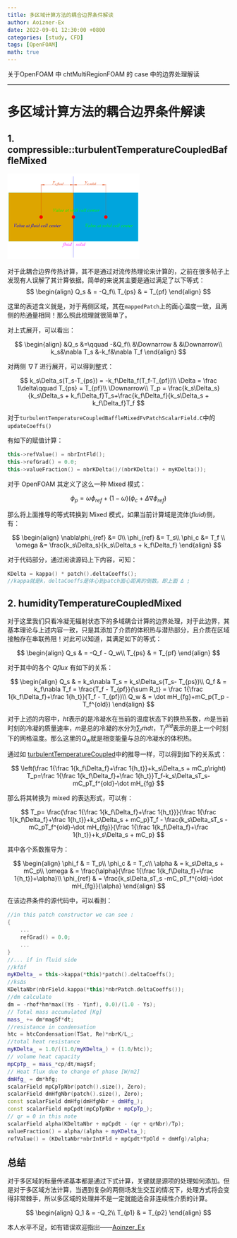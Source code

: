 ```yaml
---
title: 多区域计算方法的耦合边界条件解读
author: Aoizner-Ex
date: 2022-09-01 12:30:00 +0800
categories: [study, CFD]
tags: [OpenFOAM]
math: true
---
```


关于OpenFOAM 中 chtMultiRegionFOAM 的 case 中的边界处理解读

---

# 多区域计算方法的耦合边界条件解读

## 1. compressible::turbulentTemperatureCoupledBaffleMixed

<img src="/assets/img/post_img/chtMultiRegionFOAM/couple.png" width="300px">

对于此耦合边界传热计算，其不是通过对流传热理论来计算的，之前在很多帖子上发现有人误解了其计算依据。简单的来说其主要是通过满足了以下等式：
$$
\begin{align}
Q_s & = -Q_f\\
T_{ps} & = T_{pf}
\end{align}
$$

这里的表述含义就是，对于两侧区域，其在`mappedPatch`上的面心温度一致，且两侧的热通量相同！那么照此梳理就很简单了。

对上式展开，可以看出：

$$
\begin{align}
&Q_s &=\qquad -&Q_f\\
&\Downarrow & &\Downarrow\\
k_s&\nabla T_s &-k_f&\nabla T_f
\end{align}
$$

对两侧 $\nabla T$ 进行展开，可以得到整式：

$$
k_s\Delta_s(T_s-T_{ps}) = -k_f\Delta_f(T_f-T_{pf})\\
\Delta = \frac 1\delta\qquad T_{ps} = T_{pf}\\
\Downarrow\\
T_p = \frac{k_s\Delta_s}{k_s\Delta_s + k_f\Delta_f}T_s+\frac{k_f\Delta_f}{k_s\Delta_s + k_f\Delta_f}T_f
$$

对于`turbulentTemperatureCoupledBaffleMixedFvPatchScalarField.C`中的`updateCoeffs()`

有如下的赋值计算：

```c++
this->refValue() = nbrIntFld();
this->refGrad() = 0.0;
this->valueFraction() = nbrKDelta()/(nbrKDelta() + myKDelta());
```

对于 OpenFOAM 其定义了这么一种 Mixed 模式：

$$
\phi_p = \omega\phi_{ref}+(1-\omega)(\phi_c+\Delta\nabla{\phi_{ref}})
$$

那么将上面推导的等式转换到 Mixed 模式，如果当前计算域是流体$(fluid)$侧，有：

$$
\begin{align}
\nabla\phi_{ref} &= 0\\
\phi_{ref} &= T_s\\
\phi_c &= T_f \\
\omega &= \frac{k_s\Delta_s}{k_s\Delta_s + k_f\Delta_f}
\end{align}
$$

对于代码部分，通过阅读源码上下内容，可知：

```c++
KDelta = kappa() * patch().deltaCoeffs();
//kappa就是k，deltaCoeffs是体心到patch面心距离的倒数。即上面 Δ ;
```


## 2. humidityTemperatureCoupledMixed

对于这里我们只看冷凝无辐射状态下的多域耦合计算的边界处理，对于此边界，其基本理论与上述内容一致，只是其添加了介质的体积热与潜热部分，且介质在区域接触存在串联热阻！对此可以知道，其满足如下的等式：

$$
\begin{align}
Q_s & = -Q_f - Q_w\\
T_{ps} & = T_{pf}
\end{align}
$$

对于其中的各个 $Qflux$ 有如下的关系：

$$
\begin{align}
Q_s & = k_s\nabla T_s = k_s\Delta_s(T_s- T_{ps})\\
Q_f & = k_f\nabla T_f = \frac{T_f - T_{pf}}{\sum R_t} = \frac 1{\frac 1{k_f\Delta_f}+\frac 1{h_t}}(T_f - T_{pf})\\
Q_w & = \dot mH_{fg}+mC_p(T_p - T_f^{old})
\end{align}
$$

对于上述的内容中，$ht$表示的是冷凝水在当前的温度状态下的换热系数，$\dot m$是当前时刻的冷凝的质量速率，$m$是总的冷凝的水分为$\sum_t \dot mdt$，$T_f^{old}$表示的是上一个时刻下的网格温度。那么这里的$Q_w$就是相变能量与总的冷凝水的体积热。

通过如 [turbulentTemperatureCoupled]()中的推导一样，可以得到如下的关系式：

$$
\left(\frac 1{\frac 1{k_f\Delta_f}+\frac 1{h_t}}+k_s\Delta_s + mC_p\right) T_p=\frac 1{\frac 1{k_f\Delta_f}+\frac 1{h_t}}T_f-k_s\Delta_sT_s-mC_pT_f^{old}-\dot mH_{fg}
$$

那么将其转换为 mixed 的表达形式，可以有：

$$
T_p= \frac{\frac 1{\frac 1{k_f\Delta_f}+\frac 1{h_t}}}{\frac 1{\frac 1{k_f\Delta_f}+\frac 1{h_t}}+k_s\Delta_s + mC_p}T_f - \frac{k_s\Delta_sT_s -mC_pT_f^{old}-\dot mH_{fg}}{\frac 1{\frac 1{k_f\Delta_f}+\frac 1{h_t}}+k_s\Delta_s + mC_p}
$$

其中各个系数推导为：

$$
\begin{align}
\phi_f & = T_p\\
\phi_c & = T_c\\
\alpha & =  k_s\Delta_s + mC_p\\
\omega & = \frac{\alpha}{\frac 1{\frac 1{k_f\Delta_f}+\frac 1{h_t}}+\alpha}\\
\phi_{ref} & = \frac{k_s\Delta_sT_s -mC_pT_f^{old}-\dot mH_{fg}}{\alpha}
\end{align}
$$

在该边界条件的源代码中，可以看到：

```c++
//in this patch constructor we can see :
{
    ...
    refGrad() = 0.0;
	...
}
//... if in fluid side
//kfΔf
myKDelta_ = this->kappa(*this)*patch().deltaCoeffs();
//ksΔs
KDeltaNbr(nbrField.kappa(*this)*nbrPatch.deltaCoeffs());
//dm calculate
dm = -rhof*hm*max((Ys - Yinf), 0.0)/(1.0 - Ys);
// Total mass accumulated [Kg]
mass_ += dm*magSf*dt;
//resistance in condensation
htc = htcCondensation(TSat, Re)*nbrK/L_;
//total heat resistance
myKDelta_ = 1.0/((1.0/myKDelta_) + (1.0/htc));
// volume heat capacity
mpCpTp_ = mass_*cp/dt/magSf;
// Heat flux due to change of phase [W/m2]
dmHfg_ = dm*hfg;
scalarField mpCpTpNbr(patch().size(), Zero);
scalarField dmHfgNbr(patch().size(), Zero);
const scalarField dmHfg(dmHfgNbr + dmHfg_);
const scalarField mpCpdt(mpCpTpNbr + mpCpTp_);
// qr = 0 in this note
scalarField alpha(KDeltaNbr + mpCpdt - (qr + qrNbr)/Tp);
valueFraction() = alpha/(alpha + myKDelta_);
refValue() = (KDeltaNbr*nbrIntFld + mpCpdt*TpOld + dmHfg)/alpha;
```



## 总结

对于多区域的标量传递基本都是通过下式计算，关键就是源项的处理如何添加。但是对于多区域方法计算，当遇到复杂的两侧场发生交互的情况下，处理方式将会变得非常棘手，所以多区域的处理并不是一定就能适合非连续性介质的计算。

$$
\begin{align}
Q_1 & = -Q_2\\
T_{p1} & = T_{p2}
\end{align}
$$

本人水平不足，如有错误欢迎指出——[Aoinzer_Ex](https://github.com/S-Explorer)
